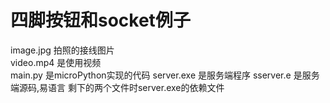 # 四脚按钮和socket例子  

image.jpg  拍照的接线图片  
video.mp4  是使用视频  
main.py    是microPython实现的代码
server.exe 是服务端程序
sserver.e  是服务端源码,易语言
剩下的两个文件时server.exe的依赖文件